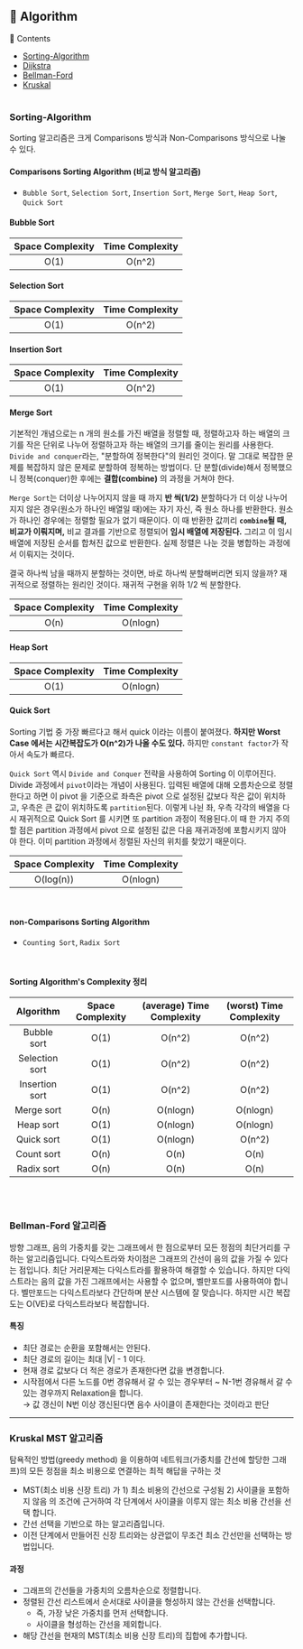 ## 📌 Algorithm
📖 Contents

- [Sorting-Algorithm](#Sorting-Algorithm)
- [Dijkstra](#Kruskal-MST-알고리즘)
- [Bellman-Ford](#Bellman-Ford-알고리즘)
- [Kruskal](#Kruskal-MST-알고리즘)

#

### Sorting-Algorithm
Sorting 알고리즘은 크게 Comparisons 방식과 Non-Comparisons 방식으로 나눌 수 있다. 

#### Comparisons Sorting Algorithm (비교 방식 알고리즘)
- `Bubble Sort`, `Selection Sort`, `Insertion Sort`, `Merge Sort`, `Heap Sort`, `Quick Sort`


#### Bubble Sort

| Space Complexity | Time Complexity |
| :--------------: | :-------------: |
|       O(1)       |     O(n^2)      |


#### Selection Sort

| Space Complexity | Time Complexity |
| :--------------: | :-------------: |
|       O(1)       |     O(n^2)      |

#### Insertion Sort

| Space Complexity | Time Complexity |
| :--------------: | :-------------: |
|       O(1)       |     O(n^2)      |


#### Merge Sort

기본적인 개념으로는 n 개의 원소를 가진 배열을 정렬할 때, 정렬하고자 하는 배열의 크기를 작은 단위로 나누어 정렬하고자 하는 배열의 크기를 줄이는 원리를 사용한다. `Divide and conquer`라는, "분할하여 정복한다"의 원리인 것이다. 말 그대로 복잡한 문제를 복잡하지 않은 문제로 분할하여 정복하는 방법이다. 단 분할(divide)해서 정복했으니 정복(conquer)한 후에는 **결합(combine)** 의 과정을 거쳐야 한다.

`Merge Sort`는 더이상 나누어지지 않을 때 까지 **반 씩(1/2)** 분할하다가 더 이상 나누어지지 않은 경우(원소가 하나인 배열일 때)에는 자기 자신, 즉 원소 하나를 반환한다. 원소가 하나인 경우에는 정렬할 필요가 없기 때문이다. 이 때 반환한 값끼리 **`combine`될 때, 비교가 이뤄지며,** 비교 결과를 기반으로 정렬되어 **임시 배열에 저장된다.** 그리고 이 임시 배열에 저장된 순서를 합쳐진 값으로 반환한다. 실제 정렬은 나눈 것을 병합하는 과정에서 이뤄지는 것이다.

결국 하나씩 남을 때까지 분할하는 것이면, 바로 하나씩 분할해버리면 되지 않을까? 재귀적으로 정렬하는 원리인 것이다. 재귀적 구현을 위하 1/2 씩 분할한다.

| Space Complexity | Time Complexity |
| :--------------: | :-------------: |
|       O(n)       |    O(nlogn)     |

#### Heap Sort 

| Space Complexity | Time Complexity |
| :--------------: | :-------------: |
|       O(1)       |    O(nlogn)     |

#### Quick Sort

Sorting 기법 중 가장 빠르다고 해서 quick 이라는 이름이 붙여졌다. **하지만 Worst Case 에서는 시간복잡도가 O(n^2)가 나올 수도 있다.** 하지만 `constant factor`가 작아서 속도가 빠르다.

`Quick Sort` 역시 `Divide and Conquer` 전략을 사용하여 Sorting 이 이루어진다. Divide 과정에서 `pivot`이라는 개념이 사용된다. 입력된 배열에 대해 오름차순으로 정렬한다고 하면 이 pivot 을 기준으로 좌측은 pivot 으로 설정된 값보다 작은 값이 위치하고, 우측은 큰 값이 위치하도록 `partition`된다. 이렇게 나뉜 좌, 우측 각각의 배열을 다시 재귀적으로 Quick Sort 를 시키면 또 partition 과정이 적용된다.이 때 한 가지 주의할 점은 partition 과정에서 pivot 으로 설정된 값은 다음 재귀과정에 포함시키지 않아야 한다. 이미 partition 과정에서 정렬된 자신의 위치를 찾았기 때문이다.

| Space Complexity | Time Complexity |
| :--------------: | :-------------: |
|       O(log(n))       |    O(nlogn)     |

<br>

#### non-Comparisons Sorting Algorithm 
- `Counting Sort`, `Radix Sort`

<br>

#### Sorting Algorithm's Complexity 정리

|   Algorithm    | Space Complexity | (average) Time Complexity | (worst) Time Complexity |
| :------------: | :--------------: | :-----------------------: | :---------------------: |
|  Bubble sort   |       O(1)       |          O(n^2)           |         O(n^2)          |
| Selection sort |       O(1)       |          O(n^2)           |         O(n^2)          |
| Insertion sort |       O(1)       |          O(n^2)           |         O(n^2)          |
|   Merge sort   |       O(n)       |         O(nlogn)          |        O(nlogn)         |
|   Heap sort    |       O(1)       |         O(nlogn)          |        O(nlogn)         |
|   Quick sort   |       O(1)       |         O(nlogn)          |         O(n^2)          |
|   Count sort   |       O(n)       |           O(n)            |          O(n)           |
|   Radix sort   |       O(n)       |           O(n)            |          O(n)           |

<br>
<br>

### Bellman-Ford 알고리즘

방향 그래프, 음의 가중치를 갖는 그래프에서 한 점으로부터 모든 정점의 최단거리를 구하는 알고리즘입니다. 다익스트라와 차이점은 그래프의 간선이 음의 값을 가질 수 있다는 점입니다. 최단 거리문제는 다익스트라를 활용하여 해결할 수 있습니다. 하지만 다익스트라는 음의 값을 가진 그래프에서는 사용할 수 없으며, 벨만포드를 사용하여야 합니다. 벨만포드는 다익스트라보다 간단하며 분산 시스템에 잘 맞습니다. 하지만 시간 복잡도는 O(VE)로 다익스트라보다 복잡합니다.

#### 특징

- 최단 경로는 순환을 포함해서는 안된다.
- 최단 경로의 길이는 최대 |V| - 1 이다.
- 현재 경로 값보다 더 적은 경로가 존재한다면 값을 변경합니다.
- 시작점에서 다른 노드를 0번 경유해서 갈 수 있는 경우부터 ~ N-1번 경유해서 갈 수 있는 경우까지 Relaxation을 합니다. <br>
   → 값 갱신이 N번 이상 갱신된다면 음수 사이클이 존재한다는 것이라고 판단

<hr>

### Kruskal MST 알고리즘

탐욕적인 방법(greedy method) 을 이용하여 네트워크(가중치를 간선에 할당한 그래프)의 모든 정점을 최소 비용으로 연결하는 최적 해답을 구하는 것

- MST(최소 비용 신장 트리) 가 1) 최소 비용의 간선으로 구성됨 2) 사이클을 포함하지 않음 의 조건에 근거하여 각 단계에서 사이클을 이루지 않는 최소 비용 간선을 선택 합니다.
- 간선 선택을 기반으로 하는 알고리즘입니다.
- 이전 단계에서 만들어진 신장 트리와는 상관없이 무조건 최소 간선만을 선택하는 방법입니다.


#### 과정
  - 그래프의 간선들을 가중치의 오름차순으로 정렬합니다.
  - 정렬된 간선 리스트에서 순서대로 사이클을 형성하지 않는 간선을 선택합니다.
      - 즉, 가장 낮은 가중치를 먼저 선택합니다.
      - 사이클을 형성하는 간선을 제외합니다.
  - 해당 간선을 현재의 MST(최소 비용 신장 트리)의 집합에 추가합니다.
